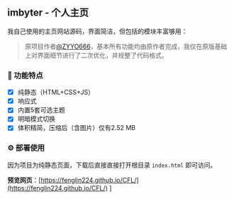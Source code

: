 
## imbyter - 个人主页

我自己使用的主页网站源码，界面简洁，但包括的模块丰富够用：



> 原项目作者[@ZYYO666](https://github.com/ZYYO666)，基本所有功能均由原作者完成，我仅在原版基础上对界面细节进行了二次优化，并规整了代码格式。



### 🎉 功能特点

- [x] 纯静态（HTML+CSS+JS）
- [x] 响应式
- [x] 内置5套可选主题
- [x] 明暗模式切换
- [x] 体积精简，压缩后（含图片）仅有2.52 MB

### ⚙️ 部署使用

因为项目为纯静态页面，下载后直接直接打开根目录 `index.html` 即可访问。

**预览网页**：[https://fenglin224.github.io/CFL/](https://fenglin224.github.io/CFL/)  ]
